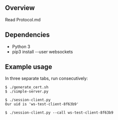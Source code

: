 ## Overview

Read Protocol.md

## Dependencies

* Python 3
* pip3 install --user websockets

## Example usage

In three separate tabs, run consecutively:

```console
$ ./generate_cert.sh
$ ./simple-server.py
```

```console
$ ./session-client.py
Our uid is 'ws-test-client-8f63b9'
```

```console
$ ./session-client.py --call ws-test-client-8f63b9
```
